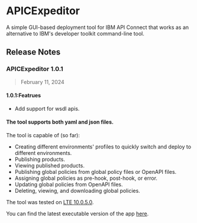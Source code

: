 # APICExpeditor

A simple GUI-based deployment tool for IBM API Connect that works as an alternative to
IBM's developer toolkit command-line tool.

## Release Notes
### APICExpeditor 1.0.1
> February 11, 2024 

#### 1.0.1:Featrues
- Add support for wsdl apis.

#### The tool supports both yaml and json files.

The tool is capable of (so far):
- Creating different environments' profiles to quickly switch and deploy to different environments.
- Publishing products.
- Viewing published products.
- Publishing global policies from global policy files or OpenAPI files.
- Assigning global policies as pre-hook, post-hook, or error.
- Updating global policies from OpenAPI files.
- Deleting, viewing, and downloading global policies.

The tool was tested on [LTE 10.0.5.0](https://www.ibm.com/support/pages/node/6592957).

You can find the latest executable version of the app [here](https://drive.google.com/drive/folders/1SV8fgGZ6CSe5W9aZl_LTCH680ElMqnXR?usp=share_link).